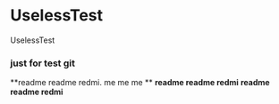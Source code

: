 # UselessTest
UselessTest
### just for test git 
**readme readme redmi. me me me **
**readme readme redmi**
**readme readme redmi**
